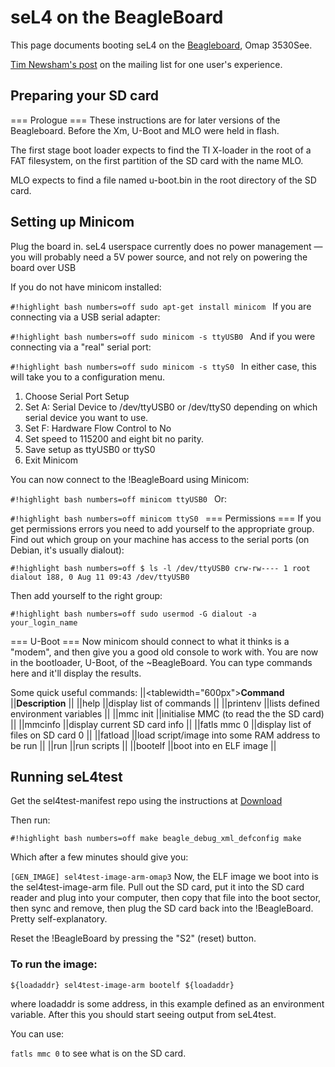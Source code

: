 # seL4 on the BeagleBoard


This page documents booting seL4 on the
[Beagleboard](http://beagleboard.org/beagleboard), Omap
3530See.

[Tim Newsham's post](http://sel4.systems/pipermail/devel/2014-August/000030.html) on the mailing list for one user's experience.

## Preparing your SD card
 === Prologue === These instructions are for
later versions of the Beagleboard. Before the Xm, U-Boot and MLO were
held in flash.

The first stage boot loader expects to find the TI X-loader in the root
of a FAT filesystem, on the first partition of the SD card with the name
MLO.

MLO expects to find a file named u-boot.bin in the root directory of the
SD card.

## Setting up Minicom
 Plug the board in. seL4 userspace currently
does no power management — you will probably need a 5V power source, and
not rely on powering the board over USB

If you do not have minicom installed:

`#!highlight bash numbers=off sudo apt-get install minicom ` If you
are connecting via a USB serial adapter:

`#!highlight bash numbers=off sudo minicom -s ttyUSB0 ` And if you
were connecting via a "real" serial port:

`#!highlight bash numbers=off sudo minicom -s ttyS0 ` In either
case, this will take you to a configuration menu.

  1.  Choose Serial Port Setup
  2.  Set A: Serial Device to /dev/ttyUSB0 or /dev/ttyS0 depending on
      which serial device you want to use.
  3.  Set F: Hardware Flow Control to No
  4.  Set speed to 115200 and eight bit no parity.
  5.  Save setup as ttyUSB0 or ttyS0
  6.  Exit Minicom

You can now connect to the !BeagleBoard using Minicom:

`#!highlight bash numbers=off minicom ttyUSB0 ` Or:

`#!highlight bash numbers=off minicom ttyS0 ` === Permissions ===
If you get permissions errors you need to add yourself to the
appropriate group. Find out which group on your machine has access to
the serial ports (on Debian, it's usually dialout):
```
#!highlight bash numbers=off $ ls -l /dev/ttyUSB0 crw-rw---- 1 root
dialout 188, 0 Aug 11 09:43 /dev/ttyUSB0
```

Then add yourself to the right group:
```
#!highlight bash numbers=off sudo usermod -G dialout -a
your_login_name
```
=== U-Boot === Now minicom should connect to what
it thinks is a "modem", and then give you a good old console to work
with. You are now in the bootloader, U-Boot, of the \~BeagleBoard. You
can type commands here and it'll display the results.

Some quick useful commands: ||<tablewidth="600px">**Command**
||**Description** || ||help ||display list of commands || ||printenv
||lists defined environment variables || ||mmc init ||initialise MMC (to
read the the SD card) || ||mmcinfo ||display current SD card info ||
||fatls mmc 0 ||display list of files on SD card 0 || ||fatload ||load
script/image into some RAM address to be run || ||run ||run scripts ||
||bootelf ||boot into en ELF image ||

## Running seL4test
 Get the sel4test-manifest repo using the
instructions at
[Download](https://sel4.systems/Info/Hardware/home.pml)

Then run:
```
#!highlight bash numbers=off make beagle_debug_xml_defconfig make
```
Which after a few minutes should give you:

` [GEN_IMAGE] sel4test-image-arm-omap3 ` Now, the ELF image we
boot into is the sel4test-image-arm file. Pull out the SD card, put it
into the SD card reader and plug into your computer, then copy that file
into the boot sector, then sync and remove, then plug the SD card back
into the !BeagleBoard. Pretty self-explanatory.

Reset the !BeagleBoard by pressing the "S2" (reset) button.

### To run the image:
``` mmc init mmcinfo fatload mmc 0
${loadaddr} sel4test-image-arm bootelf ${loadaddr}
```
where loadaddr
is some address, in this example defined as an environment variable.
After this you should start seeing output from seL4test.

You can use:

` fatls mmc 0 ` to see what is on the SD card.
